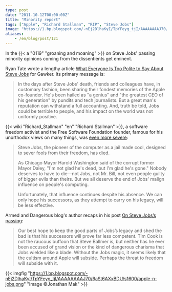 ```yaml
---
type: post
date: "2011-10-12T00:00:00Z"
title: "Minority report"
tags: ["Apple", "Richard Stallman", "RIP", "Steve Jobs"]
image: "https://1.bp.blogspot.com/-nEj2DlhaKyI/TpYFeyg_tjI/AAAAAAAAJ70/6aSt6AXxBDU/s1600/apple-n-jobs.png"
aliases:
    - /en/blog/post/121
---
```


In the {{< a "0119" "groaning and moaning" >}} on Steve Jobs' passing minority opinions coming from the dissentients get eminent.

Ryan Tate wrote a lengthy article [What Everyone Is Too Polite to Say About Steve Jobs](http://gawker.com/5847344/what-everyone-is-too-polite-to-say-about-steve-jobs) for Gawker. Its primary message is:

<!--more-->

> In the days after Steve Jobs' death, friends and colleagues have, in customary fashion, been sharing their fondest memories of the Apple co-founder. He's been hailed as "a genius" and "the greatest CEO of his generation" by pundits and tech journalists. But a great man's reputation can withstand a full accounting. And, truth be told, Jobs could be terrible to people, and his impact on the world was not uniformly positive.

{{< wiki "Richard_Stallman" "en" "Richard Stallman" >}}, a software freedom activist and the Free Software Foundation founder, famous for his unorthodox views on many things, was [even more severe](http://stallman.org/archives/2011-jul-oct.html#06_October_2011_%28Steve_Jobs%29):

> Steve Jobs, the pioneer of the computer as a jail made cool, designed to sever fools from their freedom, has died.
>
> As Chicago Mayor Harold Washington said of the corrupt former Mayor Daley, "I'm not glad he's dead, but I'm glad he's gone." Nobody deserves to have to die—not Jobs, not Mr. Bill, not even people guilty of bigger evils than theirs. But we all deserve the end of Jobs' malign influence on people's computing.
>
> Unfortunately, that influence continues despite his absence. We can only hope his successors, as they attempt to carry on his legacy, will be less effective.

Armed and Dangerous blog's author recaps in his post [On Steve Jobs’s passing](http://esr.ibiblio.org/?p=3790):

> Our best hope to keep the good parts of Jobs’s legacy and shed the bad is that his successors will prove far less competent. Tim Cook is not the raucous buffoon that Steve Ballmer is, but neither has he ever been accused of grand vision or the kind of dangerous charisma that Jobs wielded like a blade. Without the Jobs magic, it seems likely that the cultism around Apple will subside. Perhaps the threat to freedom will subside with it.

{{< imgfig "https://1.bp.blogspot.com/-nEj2DlhaKyI/TpYFeyg_tjI/AAAAAAAAJ70/6aSt6AXxBDU/s1600/apple-n-jobs.png" "Image ©Jonathan Mak" >}}
